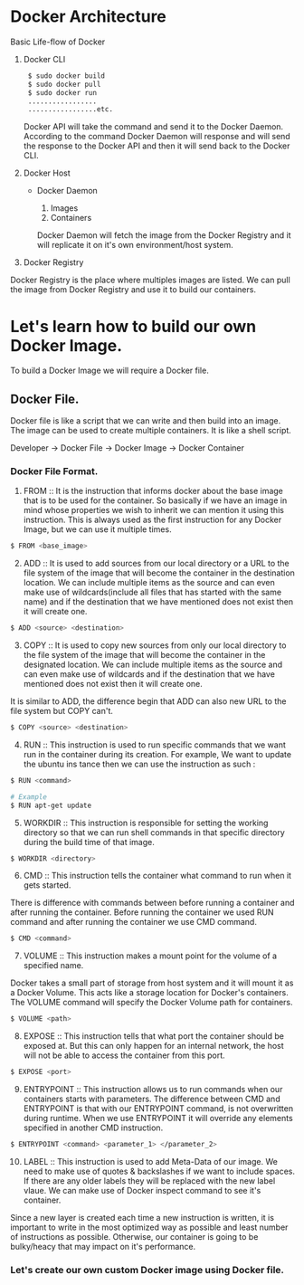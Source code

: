 # Docker Architecture

Basic Life-flow of Docker

1. Docker CLI

   ```bash
    $ sudo docker build
    $ sudo docker pull
    $ sudo docker run
    .................
    .................etc.
   ```

   Docker API will take the command and send it to the Docker Daemon. According to the command Docker Daemon will response and will send the response to the Docker API and then it will send back to the Docker CLI.

2. Docker Host

   - Docker Daemon

     1. Images
     2. Containers

     Docker Daemon will fetch the image from the Docker Registry and it will replicate it on it's own environment/host system.

3. Docker Registry

Docker Registry is the place where multiples images are listed. We can pull the image from Docker Registry and use it to build our containers.

# Let's learn how to build our own Docker Image.

To build a Docker Image we will require a Docker file.

## Docker File.

Docker file is like a script that we can write and then build into an image. The image can be used to create multiple containers. It is like a shell script.

Developer -> Docker File -> Docker Image -> Docker Container

### Docker File Format.

1. FROM :: It is the instruction that informs docker about the base image that is to be used for the container. So basically if we have an image in mind whose properties we wish to inherit we can mention it using this instruction. This is always used as the first instruction for any Docker Image, but we can use it multiple times.

```bash
$ FROM <base_image>
```

2. ADD :: It is used to add sources from our local directory or a URL to the file system of the image that will become the container in the destination location. We can include multiple items as the source and can even make use of wildcards(include all files that has started with the same name) and if the destination that we have mentioned does not exist then it will create one.

```bash
$ ADD <source> <destination>
```

3. COPY :: It is used to copy new sources from only our local directory to the file system of the image that will become the container in the designated location. We can include multiple items as the source and can even make use of wildcards and if the destination that we have mentioned does not exist then it will create one.

It is similar to ADD, the difference begin that ADD can also new URL to the file system but COPY can't.

```bash
$ COPY <source> <destination>
```

4. RUN :: This instruction is used to run specific commands that we want run in the container during its creation. For example, We want to update the ubuntu ins tance then we can use the instruction as such :

```bash
$ RUN <command>

# Example
$ RUN apt-get update
```

5. WORKDIR :: This instruction is responsible for setting the working directory so that we can run shell commands in that specific directory during the build time of that image.

```bash
$ WORKDIR <directory>
```

6. CMD :: This instruction tells the container what command to run when it gets started.

There is difference with commands between before running a container and after running the container. Before running the container we used RUN command and after running the container we use CMD command.

```bash
$ CMD <command>
```

7. VOLUME :: This instruction makes a mount point for the volume of a specified name.

Docker takes a small part of storage from host system and it will mount it as a Docker Volume. This acts like a storage location for Docker's containers. The VOLUME command will specify the Docker Volume path for containers.

```bash
$ VOLUME <path>
```

8. EXPOSE :: This instruction tells that what port the container should be exposed at. But this can only happen for an internal network, the host will not be able to access the container from this port.

```bash
$ EXPOSE <port>
```

9. ENTRYPOINT :: This instruction allows us to run commands when our containers starts with parameters. The difference between CMD and ENTRYPOINT is that with our ENTRYPOINT command, is not overwritten during runtime. When we use ENTRYPOINT it will override any elements specified in another CMD instruction.

```bash
$ ENTRYPOINT <command> <parameter_1> </parameter_2>
```

10. LABEL :: This instruction is used to add Meta-Data of our image. We need to make use of quotes & backslashes if we want to include spaces. If there are any older labels they will be replaced with the new label vlaue. We can make use of Docker inspect command to see it's container.

Since a new layer is created each time a new instruction is written, it is important to write in the most optimized way as possible and least number of instructions as possible. Otherwise, our container is going to be bulky/heacy that may impact on it's performance.

### Let's create our own custom Docker image using Docker file.
